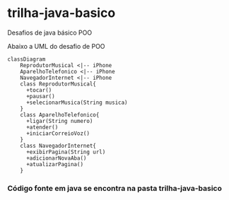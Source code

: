 # trilha-java-basico
Desafios de java básico POO

Abaixo a UML do desafio de POO

```mermaid
classDiagram
	ReprodutorMusical <|-- iPhone
	AparelhoTelefonico <|-- iPhone
	NavegadorInternet <|-- iPhone
    class ReprodutorMusical{
      +tocar()
      +pausar()
      +selecionarMusica(String musica)
    }
    class AparelhoTelefonico{
      +ligar(String numero)
      +atender()
      +iniciarCorreioVoz()
    }
    class NavegadorInternet{
      +exibirPagina(String url)
      +adicionarNovaAba()
      +atualizarPagina()
    }
```

### Código fonte em java se encontra na pasta trilha-java-basico